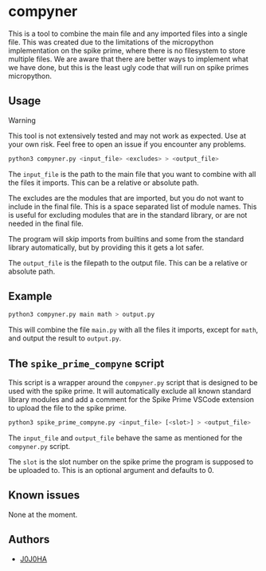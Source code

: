 # compyner

This is a tool to combine the main file and any imported files into a single file.
This was created due to the limitations of the micropython implementation on the spike prime, where there is no filesystem to store multiple files.
We are aware that there are better ways to implement what we have done, but this is the least ugly code that will run on spike primes micropython.

## Usage

> [!WARNING]
> This tool is not extensively tested and may not work as expected. Use at your own risk.
> Feel free to open an issue if you encounter any problems.

```bash
python3 compyner.py <input_file> <excludes> > <output_file>
```

The `input_file` is the path to the main file that you want to combine with all the files it imports. This can be a relative or absolute path.

The excludes are the modules that are imported, but you do not want to include in the final file. This is a space separated list of module names.
This is useful for excluding modules that are in the standard library, or are not needed in the final file.

The program will skip imports from builtins and some from the standard library automatically, but by providing this it gets a lot safer.

The `output_file` is the filepath to the output file. This can be a relative or absolute path.

## Example

```bash
python3 compyner.py main math > output.py
```

This will combine the file `main.py` with all the files it imports, except for `math`, and output the result to `output.py`.

## The `spike_prime_compyne` script

This script is a wrapper around the `compyner.py` script that is designed to be used with the spike prime.
It will automatically exclude all known standard library modules and add a comment for the Spike Prime VSCode extension to upload the file to the spike prime.

```bash
python3 spike_prime_compyne.py <input_file> [<slot>] > <output_file>
```

The `input_file` and `output_file` behave the same as mentioned for the `compyner.py` script.

The `slot` is the slot number on the spike prime the program is supposed to be uploaded to. This is an optional argument and defaults to 0.

## Known issues

None at the moment.

## Authors

- [J0J0HA](https://github.com/J0J0HA)

